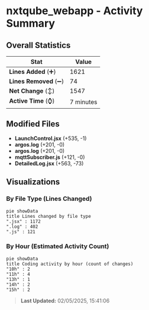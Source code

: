 # nxtqube_webapp - Activity Summary 

## Overall Statistics

| Stat                   | Value                                                             |
| ---------------------- | ----------------------------------------------------------------- |
| **Lines Added** (➕)   | 1621                                          |
| **Lines Removed** (➖) | 74                                        |
| **Net Change** (↕)    | 1547                |
| **Active Time** (⌚)   | 7 minutes |


## Modified Files
- **LaunchControl.jsx** (+535, -1)
- **argos.log** (+201, -0)
- **argos.log** (+201, -0)
- **mqttSubscriber.js** (+121, -0)
- **DetailedLog.jsx** (+563, -73)

## Visualizations

### By File Type (Lines Changed)

```mermaid
pie showData
title Lines changed by file type
".jsx" : 1172
".log" : 402
".js" : 121
```

### By Hour (Estimated Activity Count)

```mermaid
pie showData
title Coding activity by hour (count of changes)
"10h" : 2
"11h" : 4
"13h" : 1
"14h" : 2
"15h" : 2
```


> **Last Updated:** 02/05/2025, 15:41:06